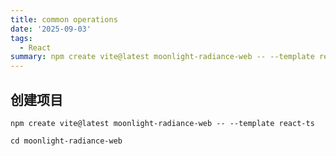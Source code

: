```yaml
---
title: common operations
date: '2025-09-03'
tags:
  - React
summary: npm create vite@latest moonlight-radiance-web -- --template react-ts
---
```

## 创建项目

    npm create vite@latest moonlight-radiance-web -- --template react-ts

    cd moonlight-radiance-web
